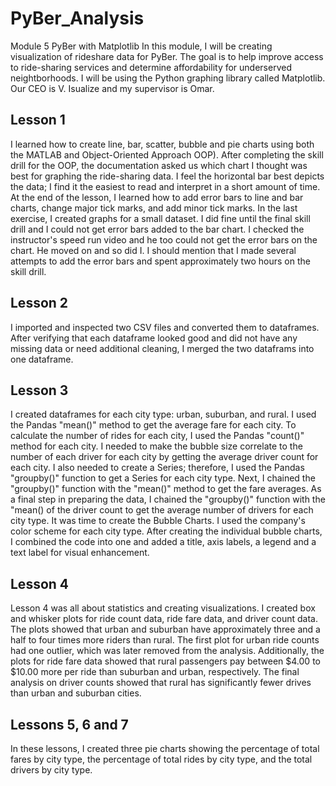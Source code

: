 # PyBer_Analysis
Module 5 PyBer with Matplotlib
In this module, I will be creating visualization of rideshare data for PyBer.  The goal is to help improve access to ride-sharing services and determine affordability for underserved neightborhoods.  I will be using the Python graphing library called Matplotlib.  Our CEO is V. Isualize and my supervisor is Omar.  
## Lesson 1
I learned how to create line, bar, scatter, bubble and pie charts using both the MATLAB and Object-Oriented Approach OOP).  After completing the skill drill for the OOP, the documentation asked us which chart I thought was best for graphing the ride-sharing data.  I feel the horizontal bar best depicts the data; I find it the easiest to read and interpret in a short amount of time.  At the end of the lesson, I learned how to add error bars to line and bar charts, change major tick marks, and add minor tick marks.  In the last exercise, I created graphs for a small dataset.  I did fine until the final skill drill and I could not get error bars added to the bar chart.  I checked the instructor's speed run video and he too could not get the error bars on the chart.  He moved on and so did I.  I should mention that I made several attempts to add the error bars and spent approximately two hours on the skill drill.  
## Lesson 2
I imported and inspected two CSV files and converted them to dataframes.  After verifying that each dataframe looked good and did not have any missing data or need additional cleaning, I merged the two dataframs into one dataframe.  
## Lesson 3
I created dataframes for each city type:  urban, suburban, and rural.  I used the Pandas "mean()" method to get the average fare for each city.  To calculate the number of rides for each city, I used the Pandas "count()" method for each city.  I needed to make the bubble size correlate to the number of each driver for each city by getting the average driver count for each city.  I also needed to create a Series; therefore, I used the Pandas "groupby()" function to get a Series for each city type. Next, I chained the "groupby()" function with the "mean()" method to get the fare averages.   As a final step in preparing the data, I chained the "groupby()" function with the "mean() of the driver count to get the average number of drivers for each city type.  It was time to create the Bubble Charts.  I used the company's color scheme for each city type.  After creating the individual bubble charts, I combined the code into one and added a title, axis labels, a legend and a text label for visual enhancement.  
## Lesson 4
Lesson 4 was all about statistics and creating visualizations.  I created box and whisker plots for ride count data, ride fare data, and driver count data.  The plots showed that urban and suburban have approximately three and a half to four times more riders than rural.  The first plot for urban ride counts had one outlier, which was later removed from the analysis.  Additionally, the plots for ride fare data showed that rural passengers pay between $4.00 to $10.00 more per ride than suburban and urban, respectively.  The final analysis on driver counts showed that rural has significantly fewer drives than urban and suburban cities.  
## Lessons 5, 6 and 7
In these lessons, I created three pie charts showing the percentage of total fares by city type, the percentage of total rides by city type, and the total drivers by city type.  
